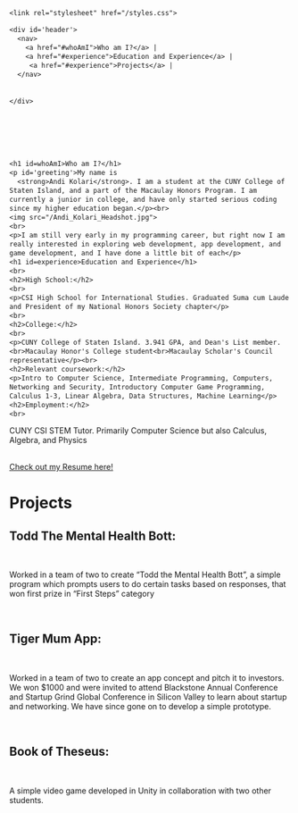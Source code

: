
<html>

  <head>
  
    <link rel="stylesheet" href="/styles.css">
  </head>

  <body>
    
    <div id='header'>
      <nav>
        <a href="#whoAmI">Who am I?</a> |
        <a href="#experience">Education and Experience</a> |
         <a href="#experience">Projects</a> |
      </nav>
      
      
    </div>
    
    
    
    
    
    
    <h1 id=whoAmI>Who am I?</h1>
    <p id='greeting'>My name is 
      <strong>Andi Kolari</strong>. I am a student at the CUNY College of Staten Island, and a part of the Macaulay Honors Program. I am currently a junior in college, and have only started serious coding since my higher education began.</p><br>
    <img src="/Andi_Kolari_Headshot.jpg">
    <br>
    <p>I am still very early in my programming career, but right now I am really interested in exploring web development, app development, and game development, and I have done a little bit of each</p>
    <h1 id=experience>Education and Experience</h1>
    <br>
    <h2>High School:</h2>
    <br>
    <p>CSI High School for International Studies. Graduated Suma cum Laude and President of my National Honors Society chapter</p>
    <br>
    <h2>College:</h2>
    <br>
    <p>CUNY College of Staten Island. 3.941 GPA, and Dean's List member.<br>Macaulay Honor's College student<br>Macaulay Scholar's Council representative</p><br>
    <h2>Relevant coursework:</h2>
    <p>Intro to Computer Science, Intermediate Programming, Computers, Networking and Security, Introductory Computer Game Programming, Calculus 1-3, Linear Algebra, Data Structures, Machine Learning</p>
    <h2>Employment:</h2>
    <br>
<p>CUNY CSI STEM Tutor. Primarily Computer Science but also Calculus, Algebra, and Physics</p><br>
    <a href="/AndiKolariResume.html">Check out my Resume here!</a>
    

  <h1 id=projects>Projects</h1>
  <h2>Todd The Mental Health Bott:</h2><br>
    <p>Worked in a team of two to create “Todd the Mental Health Bott”, 
a simple program which prompts users to do certain tasks based on responses, that won first prize in “First Steps” category</p><br>
   <h2>Tiger Mum App:</h2><br>
    <p>Worked in a team of two to create an app concept and pitch it to investors. We won $1000 and were invited to attend Blackstone Annual Conference and Startup Grind Global Conference in Silicon Valley to learn about startup and networking. We have since gone on to develop a simple prototype.</p><br>
     <h2>Book of Theseus:</h2><br>
    <p>A simple video game developed in Unity in collaboration with two other students.</p><br>
  
  
  
  </body>
</html>

